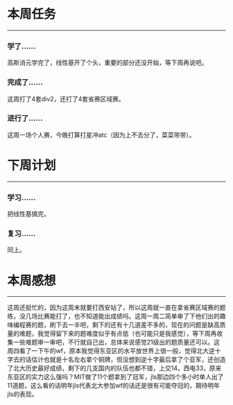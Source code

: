 # 本周任务

---

### 学了……

高斯消元学完了，线性基开了个头，重要的部分还没开始，等下周再说吧。

### 完成了……

这周打了4套div2，还打了4套省赛区域赛。

### 进行了……

这周一场个人赛，今晚打算打星冲atc（因为上不去分了，菜菜带带）。

# 下周计划

---

### 学习……

把线性基搞完。

### 复习……

同上。

# 本周感想

---

这周还挺忙的，因为这周末就要打西安站了，所以这周就一直在拿省赛区域赛的题练，没几场比赛能打了，也不知道能出成绩吗。这周一周二简单审了下他们出的趣味编程赛的题，刷下去一半吧，剩下的还有十几道差不多的，现在的问题是缺高质量的难题，我觉得留下来的题难度似乎有点低（也可能只是我感觉），等下周再收集一些难题审一审吧，不行就自己出，总体来说感觉21级出的题质量还可以。这周四看了一下午的wf，原本我觉得东亚区的水平放世界上很一般，觉得北大逆十字去的话估计也就是十名左右拿个铜牌，但没想到逆十字最后拿了个亚军，还创造了北大历史最好成绩，剩下的几支国内的队伍也都不错，上交14，西电33，原来东亚区的实力这么强吗？MIT做了11个题拿到了冠军，jls那边四个多小时单人出了11道题，这么看的话明年jls代表北大参加wf的话还是很有可能夺冠的，期待明年jls的表现。
